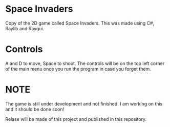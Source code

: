 # Space Invaders
Copy of the 2D game called Space Invaders. This was made using C#, Raylib and Raygui. 

# Controls
A and D to move, Space to shoot. The controls will be on the top left corner of the main menu once you run the program in case you forget them.

# NOTE 
The game is still under development and not finished. I am working on this and it should be done soon! 

Relase will be made of this project and published in this repository.

